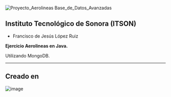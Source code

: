 ![Proyecto_Aerolineas Base_de_Datos_Avanzadas](https://github.com/Franciscolrf/MongoRestaurantes_LopezFrancisco/assets/150647816/af68ff32-045f-4ecc-b1bc-be7dc2944203
)





## Instituto Tecnológico de Sonora (ITSON)

- Francisco de Jesús López Ruiz 


**Ejercicio Aerolineas en Java.**

Utilizando MongoDB.

---
## Creado en

![image](https://github.com/Franciscolrf/proyectoSistemaTramites/assets/150647816/204b634e-210d-4376-b9ba-cfd5cc496332)
